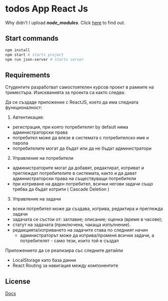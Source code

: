 # todos App React Js


Why didn't I upload ***node_modules***. Click [here](https://i.redd.it/tfugj4n3l6ez.png) to find out.

## Start commands

```bash
npm install
npm start # starts project
npm run json-server # starts server
```

## Requirements
Студентите разработват самостоятелен курсов проект в рамките на триместъра. Изискванията за проекта са както следва:

Да се създаде приложение с ReactJS, което да има следната функционалност:

1. Автентикация:
 - регистрация, при която потребителят by default няма администраторски права
 - потребител може да влезе в системата с потребителско име и парола
 - потребителите могат да бъдат или да не бъдат администратори

2. Управление на потребители
 - администраторите могат да добавят, редактират, изтриват и преглеждат потребителите в системата, както и да дават администраторски права на съществуващи потребители
 - при изтриване на даден потребител, всички негови задачи също трябва да бъдат изтрити ( Cascade Deletion )

3. Управление на задачи
 - всеки потребител може да създава, изтрива, редактира и преглежда задачи
 - задачата се състои от: заглавие; описание; оценка (време в часове); 
 - статут на задачата (приключена, чакаща изпълнение). 
 - редакцията/изтриването на задачите става по следният начин 
   - администраторът може да изтрива/променя всички задачи, а потребителят - само тези, които той е създал

Приложението да се реализира със следните детайли
 - LocalStorage като база данни
 - React Routing за навигация между компонентите

## License
[Docs](https://docs.google.com/document/d/1jpIJo9LBsPsH5L2QzlfYQ_yry_EU3Nrn6l05ZR4jV_E/edit)
